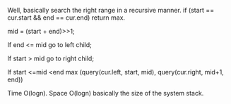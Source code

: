 
Well, basically search the right range in a recursive manner.
if (start == cur.start && end == cur.end) return max.

mid = (start + end)>>1;

If end <= mid go to left child;

If start > mid go to right child;

If start <=mid <end max (query(cur.left, start, mid), query(cur.right, mid+1, end))

Time O(logn). Space O(logn) basically the size of the system stack.


